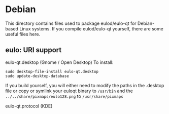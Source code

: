 
Debian
====================
This directory contains files used to package eulod/eulo-qt
for Debian-based Linux systems. If you compile eulod/eulo-qt yourself, there are some useful files here.

## eulo: URI support ##


eulo-qt.desktop  (Gnome / Open Desktop)
To install:

	sudo desktop-file-install eulo-qt.desktop
	sudo update-desktop-database

If you build yourself, you will either need to modify the paths in
the .desktop file or copy or symlink your euloqt binary to `/usr/bin`
and the `../../share/pixmaps/eulo128.png` to `/usr/share/pixmaps`

eulo-qt.protocol (KDE)

